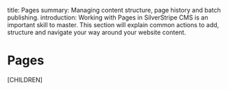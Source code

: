 title: Pages
summary: Managing content structure, page history and batch publishing. 
introduction: Working with Pages in SilverStripe CMS is an important skill to master. This section will explain common actions to add, structure and navigate your way around your website content.

# Pages

[CHILDREN]



 
